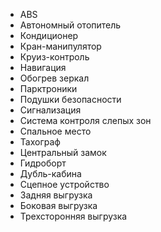 - ABS
- Автономный отопитель
- Кондиционер
- Кран-манипулятор
- Круиз-контроль
- Навигация
- Обогрев зеркал
- Парктроники
- Подушки безопасности
- Сигнализация
- Система контроля слепых зон
- Спальное место
- Тахограф
- Центральный замок
- Гидроборт
- Дубль-кабина
- Сцепное устройство
- Задняя выгрузка
- Боковая выгрузка
- Трехсторонняя выгрузка